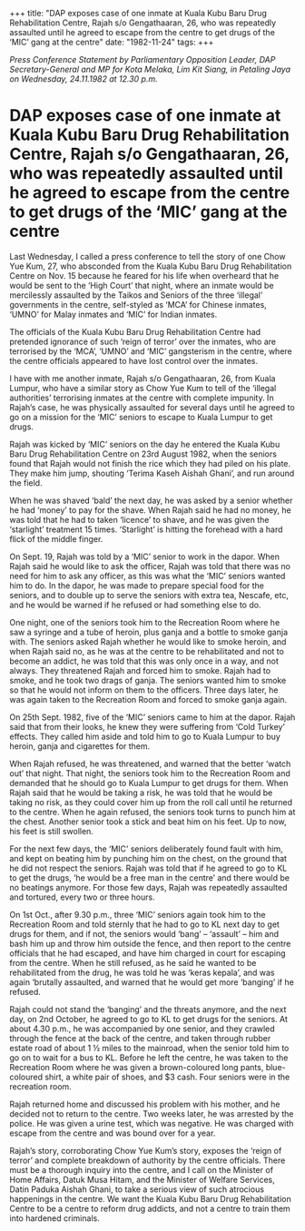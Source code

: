 +++ 
title: "DAP exposes case of one inmate at Kuala Kubu Baru Drug Rehabilitation Centre, Rajah s/o Gengathaaran, 26, who was repeatedly assaulted until he agreed to escape from the centre to get drugs of the ‘MIC’ gang at the centre"
date: "1982-11-24"
tags:
+++

_Press Conference Statement by Parliamentary Opposition Leader, DAP Secretary-General and MP for Kota Melaka, Lim Kit Siang, in Petaling Jaya on Wednesday, 24.11.1982 at 12.30 p.m._

# DAP exposes case of one inmate at Kuala Kubu Baru Drug Rehabilitation Centre, Rajah s/o Gengathaaran, 26, who was repeatedly assaulted until he agreed to escape from the centre to get drugs of the ‘MIC’ gang at the centre

Last Wednesday, I called a press conference to tell the story of one Chow Yue Kum, 27, who absconded from the Kuala Kubu Baru Drug Rehabilitation Centre on Nov. 15 because he feared for his life when overheard that he would be sent to the ‘High Court’ that night, where an inmate would be mercilessly assaulted by the Taikos and Seniors of the three ‘illegal’ governments in the centre, self-styled as ‘MCA’ for Chinese inmates, ‘UMNO’ for Malay inmates and ‘MIC’ for Indian inmates. </u>

The officials of the Kuala Kubu Baru Drug Rehabilitation Centre had pretended ignorance of such ‘reign of terror’ over the inmates, who are terrorised by the ‘MCA’, ‘UMNO’ and ‘MIC’ gangsterism in the centre, where the centre officials appeared to have lost control over the inmates. 

I have with me another inmate, Rajah s/o Gengathaaran, 26, from Kuala Lumpur, who have a similar story as Chow Yue Kum to tell of the ‘illegal authorities’  terrorising inmates at the centre with complete impunity. In Rajah’s case, he was physically assaulted for several days until he agreed to go on a mission for the ‘MIC’ seniors to escape to Kuala Lumpur to get drugs. 

Rajah was kicked by ‘MIC’ seniors on the day he entered the Kuala Kubu Baru Drug Rehabilitation Centre on 23rd August 1982, when the seniors found that Rajah would not finish the rice which they had piled on his plate. They make him jump, shouting ‘Terima Kaseh Aishah Ghani’, and run around the field. 

When he was shaved ‘bald’ the next day, he was asked by a senior whether he had ‘money’ to pay for the shave. When Rajah said he had no money, he was told that he had to taken ‘licence’ to shave, and he was given the ‘starlight’ treatment 15 times. ‘Starlight’ is hitting the forehead with a hard flick of the middle finger. 

On Sept. 19, Rajah was told by a ‘MIC’ senior to work in the dapor. When Rajah said he would like to ask the officer, Rajah was told that there was no need for him to ask any officer, as this was what the ‘MIC’ seniors wanted him to do. In the dapor, he was made to prepare special food for the seniors, and to double up to serve the seniors with extra tea, Nescafe, etc, and he would be warned if he refused or had something else to do. 

One night, one of the seniors took him to the Recreation Room where he saw a syringe and a tube of heroin, plus ganja and a bottle to smoke ganja with. The seniors asked Rajah whether he would like to smoke heroin, and when Rajah said no, as he was at the centre to be rehabilitated and not to become an addict, he was told that this was only once in a way, and not always. They threatened Rajah and forced him to smoke. Rajah had to smoke, and he took two drags of ganja. The seniors wanted him to smoke so that he would not inform on them to the officers. Three days later, he was again taken to the Recreation Room and forced to smoke ganja again. 

On 25th Sept. 1982, five of the ‘MIC’ seniors came to him at the dapor. Rajah said that from their looks, he knew they were suffering from ‘Cold Turkey’ effects. They called him aside and told him to go to Kuala Lumpur to buy heroin, ganja and cigarettes for them.

When Rajah refused, he was threatened, and warned that the better ‘watch out’ that night. That night, the seniors took him to the Recreation Room and demanded that he should go to Kuala Lumpur to get drugs for them. When Rajah said that he would be taking a risk, he was told that he would be taking no risk, as they could cover him up from the roll call until he returned to the centre. When he again refused, the seniors took turns to punch him at the chest. Another senior took a stick and beat him on his feet. Up to now, his feet is still swollen. 

For the next few days, the ‘MIC’ seniors deliberately found fault with him, and kept on beating him by punching him on the chest, on the ground that he did not respect the seniors. Rajah was told that if he agreed to go to KL to get the drugs, ‘he would be a free man in the centre’ and there would be no beatings anymore. For those few days, Rajah was repeatedly assaulted and tortured, every two or three hours. 

On 1st Oct., after 9.30 p.m., three ‘MIC’ seniors again took him to the Recreation Room and told sternly that he had to go to KL next day to get drugs for them, and if not, the seniors would ‘bang’ – ‘assault’ – him and bash him up and throw him outside the fence, and then report to the centre officials that he had escaped, and have him charged in court for escaping from the centre. When he still refused, as he said he wanted to be rehabilitated from the drug, he was told he was ‘keras kepala’, and was again ‘brutally assaulted, and warned that he would get more ‘banging’ if he refused. 

Rajah could not stand the ‘banging’ and the threats anymore, and the next day, on 2nd October, he agreed to go to KL to get drugs for the seniors. At about 4.30 p.m., he was accompanied by one senior, and they crawled through the fence at the back of the centre, and taken through rubber estate road of about 1 ½ miles to the mainroad, when the senior told him to go on to wait for a bus to KL. Before he left the centre, he was taken to the Recreation Room where he was given a brown-coloured long pants, blue-coloured shirt, a white pair of shoes, and $3 cash. Four seniors were in the recreation room. 

Rajah returned home and discussed his problem with his mother, and he decided not to return to the centre. Two weeks later, he was arrested by the police. He was given a urine test, which was negative. He was charged with escape from the centre and was bound over for a year. 

Rajah’s story, corroborating Chow Yue Kum’s story, exposes the ‘reign of terror’ and complete breakdown of authority by the centre officials. There must be a thorough inquiry into the centre, and I call on the Minister of Home Affairs, Datuk Musa Hitam, and the Minister of Welfare Services, Datin Paduka Aishah Ghani, to take a serious view of such atrocious happenings in the centre. We want the Kuala Kubu Baru Drug Rehabilitation Centre to be a centre to reform drug addicts, and not a centre to train them into hardened criminals. 
 
